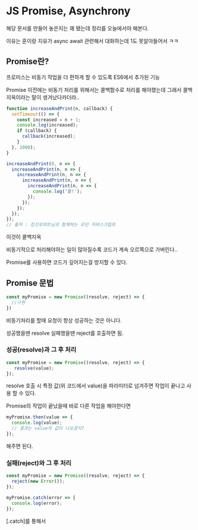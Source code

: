 # JS Promise, Asynchrony

해당 문서를 만들어 놓은지는 꽤 됐는데 정리를 오늘에서야 해본다.

이유는 훈이랑 지유가 async await 관련해서 대화하는데 1도 못알아들어서 ㅋㅋ


## Promise란?
프로미스는 비동기 작업을 더 편하게 할 수 있도록 ES6에서 추가된 기능

Promise 이전에는 비동기 처리를 위해서는 콜백함수로 처리를 해야했는데 그래서 콜백지옥이라는 말이 생겨났다카더라..

```js
function increaseAndPrint(n, callback) {
  setTimeout(() => {
    const increased = n + 1;
    console.log(increased);
    if (callback) {
      callback(increased);
    }
  }, 1000);
}

increaseAndPrint(0, n => {
  increaseAndPrint(n, n => {
    increaseAndPrint(n, n => {
      increaseAndPrint(n, n => {
        increaseAndPrint(n, n => {
          console.log('끝!');
        });
      });
    });
  });
});
// 출처 : 킹갓로퍼트님과 함께하는 모던 자바스크립트
```
이것이 콜백지옥

비동기적으로 처리해야하는 일이 많아질수록 코드가 계속 오르쪽으로 가버린다..

Promise를 사용하면 코드가 깊어지는걸 방지할 수 있다.

## Promise 문법
```js
const myPromise = new Promise((resolve, reject) => {
  //구현
})
```
비동기처리를 할때 요청이 항상 성공하는 것은 아니다.

성공했을땐 resolve 실패했을땐 reject를 호출하면 됨.

### 성공(resolve)과 그 후 처리

```js
const myPromise = new Promise((resolve, reject) => {
   resolve(value);
});
```
resolve 호출 시 특정 값(위 코드에서 value)을 파라미터로 넘겨주면 작업이 끝나고 사용 할 수 있다.

Promise의 작업이 끝났을때 바로 다른 작업을 해야한다면
```js
myPromise.then(value => {
  console.log(value);
  // 결과는 value의 값이 나오겠지?
});
```
해주면 된다.

### 실패(reject)와 그 후 처리
```js
const myPromise = new Promise((resolve, reject) => {
  reject(new Error());
});

myPromise.catch(error => {
  console.log(error);
});
```
[.catch]를 통해서


